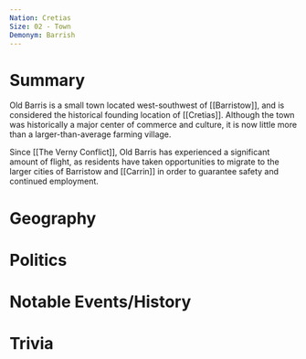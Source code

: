 ```yaml
---
Nation: Cretias
Size: 02 - Town
Demonym: Barrish
---
```


# Summary
Old Barris is a small town located west-southwest of [[Barristow]], and is considered the historical founding location of [[Cretias]]. Although the town was historically a major center of commerce and culture, it is now little more than a larger-than-average farming village.

Since [[The Verny Conflict]], Old Barris has experienced a significant amount of flight, as residents have taken opportunities to migrate to the larger cities of Barristow and [[Carrin]] in order to guarantee safety and continued employment. 

# Geography

# Politics

# Notable Events/History

# Trivia
